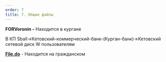 ```yaml
---
order: 7
title: 7. Общие файлы
---
```


**FORVoronin -** Находится в кургане

В КП Sball->Кетовский-коммерческий-банк-(Курган-банк)->Кетовский сетевой диск W пользователям

[**File.do**](http://File.do) - Находится на гражданском


